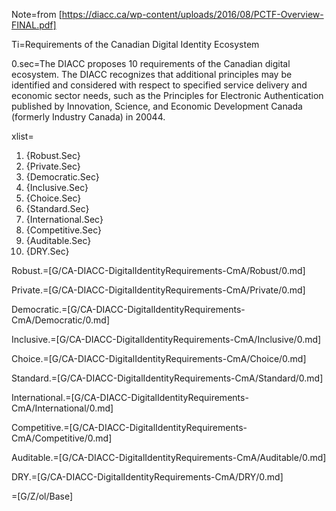 Note=from [https://diacc.ca/wp-content/uploads/2016/08/PCTF-Overview-FINAL.pdf]

Ti=Requirements of the Canadian Digital Identity Ecosystem

0.sec=The DIACC proposes 10 requirements of the Canadian digital ecosystem. The DIACC recognizes that additional principles may be identified and considered with respect to specified service delivery and economic sector needs, such as the Principles for Electronic Authentication published by Innovation, Science, and Economic Development Canada (formerly Industry Canada) in 20044.

xlist=<ol><li>{Robust.Sec}</li><li>{Private.Sec}</li><li>{Democratic.Sec}</li><li>{Inclusive.Sec}</li><li>{Choice.Sec}</li><li>{Standard.Sec}</li><li>{International.Sec}</li><li>{Competitive.Sec}</li><li>{Auditable.Sec}</li><li>{DRY.Sec}</li></ol>

Robust.=[G/CA-DIACC-DigitalIdentityRequirements-CmA/Robust/0.md]

Private.=[G/CA-DIACC-DigitalIdentityRequirements-CmA/Private/0.md]

Democratic.=[G/CA-DIACC-DigitalIdentityRequirements-CmA/Democratic/0.md]

Inclusive.=[G/CA-DIACC-DigitalIdentityRequirements-CmA/Inclusive/0.md]

Choice.=[G/CA-DIACC-DigitalIdentityRequirements-CmA/Choice/0.md]

Standard.=[G/CA-DIACC-DigitalIdentityRequirements-CmA/Standard/0.md]

International.=[G/CA-DIACC-DigitalIdentityRequirements-CmA/International/0.md]

Competitive.=[G/CA-DIACC-DigitalIdentityRequirements-CmA/Competitive/0.md]

Auditable.=[G/CA-DIACC-DigitalIdentityRequirements-CmA/Auditable/0.md]

DRY.=[G/CA-DIACC-DigitalIdentityRequirements-CmA/DRY/0.md]

=[G/Z/ol/Base]
